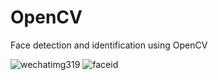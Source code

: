 # OpenCV
Face detection and identification using OpenCV

![wechatimg319](https://user-images.githubusercontent.com/26265613/44321390-5b69f180-a40d-11e8-804b-f978543da812.jpeg)
![faceid](https://user-images.githubusercontent.com/26265613/44321301-cc5cd980-a40c-11e8-8116-d0b2ad1642f2.jpg)

